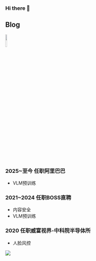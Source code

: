 ### Hi there 👋


## Blog
<a href="https://www.zhihu.com/people/bobo0810" style="text-decoration:none;"> <img src="https://user-images.githubusercontent.com/25839884/219026120-ba71e48b-6e94-4bd4-b4e9-b7d175b5e362.png" width="10%" alt="" /></a>



### 2025~至今 任职阿里巴巴
- VLM预训练

### 2021~2024 任职BOSS直聘
- 内容安全
- VLM预训练


### 2020  任职威富视界-中科院半导体所
- 人脸风控


<img align=""  src="https://github-readme-stats.vercel.app/api?username=bobo0810&hide_title=false&hide_border=true&show_icons=true&include_all_commits=true&line_height=21&bg_color=0,EC6C6C,FFD479,FFFC79,73FA79&theme=graywhite&locale=cn" />


 



